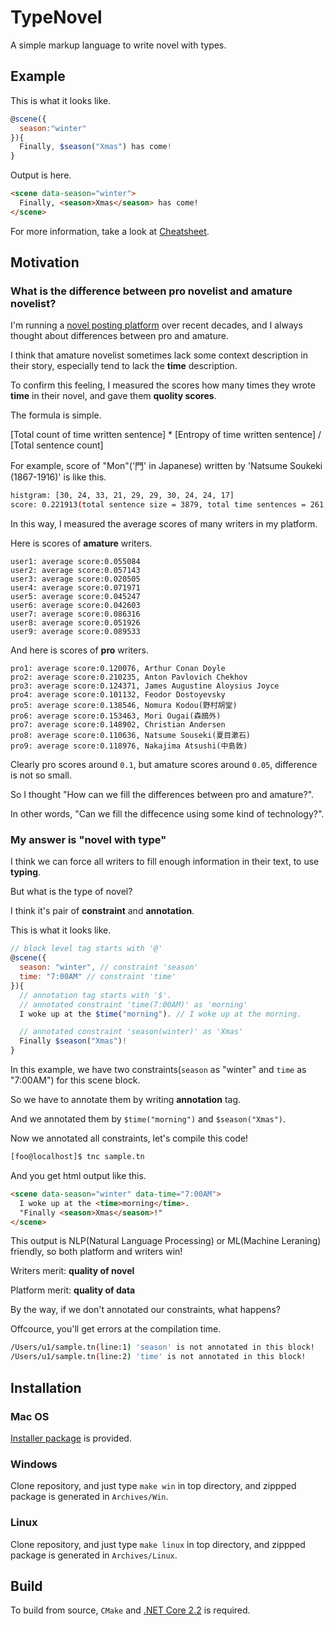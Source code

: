 # TypeNovel

A simple markup language to write novel with types.

## Example

This is what it looks like.

```javascript
@scene({
  season:"winter"
}){
  Finally, $season("Xmas") has come!
}
```

Output is here.

```html
<scene data-season="winter">
  Finally, <season>Xmas</season> has come!
</scene>
```

For more information, take a look at [Cheatsheet](https://github.com/tategakibunko/TypeNovel/tree/master/Docs/Cheatsheet.md).

## Motivation

### What is the difference between pro novelist and amature novelist?

I'm running a [novel posting platform](https://tb.antiscroll.com) over recent decades, and I always thought about differences between pro and amature.

I think that amature novelist sometimes lack some context description in their story, especially tend to lack the **time** description.

To confirm this feeling, I measured the scores how many times they wrote **time** in their novel, and gave them **quolity scores**.

The formula is simple.

[Total count of time written sentence] * [Entropy of time written sentence] / [Total sentence count]

For example, score of "Mon"('門' in Japanese) written by 'Natsume Soukeki (1867-1916)' is like this.

```bash
histgram: [30, 24, 33, 21, 29, 29, 30, 24, 24, 17]
score: 0.221913(total sentence size = 3879, total time sentences = 261, entropy = 3.298082)
```

In this way, I measured the average scores of many writers in my platform.

Here is scores of **amature** writers.

```
user1: average score:0.055084
user2: average score:0.057143
user3: average score:0.020505
user4: average score:0.071971
user5: average score:0.045247
user6: average score:0.042603
user7: average score:0.086316
user8: average score:0.051926
user9: average score:0.089533
```

And here is scores of **pro** writers.

```
pro1: average score:0.120076, Arthur Conan Doyle
pro2: average score:0.210235, Anton Pavlovich Chekhov
pro3: average score:0.124371, James Augustine Aloysius Joyce
pro4: average score:0.101132, Feodor Dostoyevsky
pro5: average score:0.138546, Nomura Kodou(野村胡堂)
pro6: average score:0.153463, Mori Ougai(森鴎外)
pro7: average score:0.148902, Christian Andersen
pro8: average score:0.110636, Natsume Souseki(夏目漱石)
pro9: average score:0.118976, Nakajima Atsushi(中島敦)
```

Clearly pro scores around `0.1`, but amature scores around `0.05`, difference is not so small.

So I thought "How can we fill the differences between pro and amature?".

In other words, "Can we fill the diffecence using some kind of technology?".

### My answer is "novel with type"

I think we can force all writers to fill enough information in their text, to use **typing**.

But what is the type of novel?

I think it's pair of **constraint** and **annotation**.

This is what it looks like.

```javascript
// block level tag starts with '@'
@scene({
  season: "winter", // constraint 'season'
  time: "7:00AM" // constraint 'time'
}){
  // annotation tag starts with '$'.
  // annotated constraint 'time(7:00AM)' as 'morning'
  I woke up at the $time("morning"). // I woke up at the morning.

  // annotated constraint 'season(winter)' as 'Xmas'
  Finally $season("Xmas")!
}
```

In this example, we have two constraints(`season` as "winter" and `time` as "7:00AM") for this scene block.

So we have to annotate them by writing **annotation** tag.

And we annotated them by `$time("morning")` and `$season("Xmas")`.

Now we annotated all constraints, let's compile this code!

```bash
[foo@localhost]$ tnc sample.tn
```

And you get html output like this.

```html
<scene data-season="winter" data-time="7:00AM">
  I woke up at the <time>morning</time>.
  "Finally <season>Xmas</season>!"
</scene>
```

This output is NLP(Natural Language Processing) or ML(Machine Leraning) friendly, so both platform and writers win!

Writers merit: **quality of novel**

Platform merit: **quality of data**

By the way, if we don't annotated our constraints, what happens?

Offcource, you'll get errors at the compilation time.

```bash
/Users/u1/sample.tn(line:1) 'season' is not annotated in this block!
/Users/u1/sample.tn(line:2) 'time' is not annotated in this block!
```

## Installation

### Mac OS

[Installer package](https://github.com/tategakibunko/TypeNovel/tree/master/Archives/Mac) is provided.

### Windows

Clone repository, and just type `make win` in top directory, and zippped package is generated in `Archives/Win`.

### Linux

Clone repository, and just type `make linux` in top directory, and zippped package is generated in `Archives/Linux`.

## Build

To build from source, `CMake` and [.NET Core 2.2](https://dotnet.microsoft.com/download) is required.

